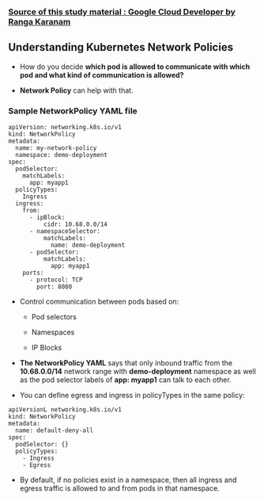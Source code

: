 ### [Source of this study material : Google Cloud Developer by Ranga Karanam](https://www.udemy.com/course/google-cloud-certified-professional-cloud-developer)

## Understanding Kubernetes Network Policies

- How do you decide **which pod is allowed to communicate with which pod and what kind of communication is allowed?**


- **Network Policy** can help with that.


### Sample NetworkPolicy YAML file


```
apiVersion: networking.k8s.io/v1
kind: NetworkPolicy
metadata:
  name: my-network-policy
  namespace: demo-deployment
spec:
  podSelector:
    matchLabels:
      app: myapp1
  policyTypes:
    Ingress
  ingress:
    from:
      - ipBlock:
          cidr: 10.68.0.0/14
      - namespaceSelector:
          matchLabels:
            name: demo-deployment
      - podSelector:
          matchLabels:
            app: myapp1
    ports:
      - protocol: TCP
        port: 8080
```


- Control communication between pods based on:

  - Pod selectors

  - Namespaces

  - IP Blocks


- **The NetworkPolicy YAML** says that only inbound traffic from the **10.68.0.0/14** network range with **demo-deployment** namespace as well as the pod selector labels of **app: myapp1** can talk to each other.


- You can define egress and ingress in policyTypes in the same policy:


```
apiVersionL networking.k8s.io/v1
kind: NetworkPolicy
metadata:
  name: default-deny-all
spec:
  podSelector: {}
  policyTypes:
    - Ingress
    - Egress
```


- By default, if no policies exist in a namespace, then all ingress and egress traffic is allowed to and from pods in that namespace.


